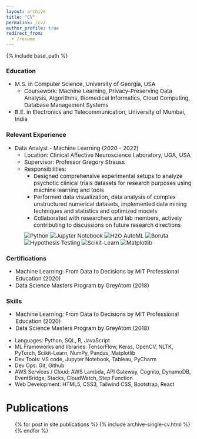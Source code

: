 ```yaml
---
layout: archive
title: "CV"
permalink: /cv/
author_profile: true
redirect_from:
  - /resume
---
```


{% include base_path %}

### Education
<ul>
    <li style="font-size:15px">M.S. in Computer Science, University of Georgia, USA
      <ul style="font-size:15px">
        <li>Coursework: Machine Learning, Privacy-Preserving Data Analysis, Algorithms, Biomedical Informatics, Cloud Computing, Database Management Systems</li>
      </ul>
    </li>
    <li style="font-size:15px">B.E. in Electronics and Telecommunication, University of Mumbai, India</li>
</ul>

### Relevant Experience

<ul>
    <li style="font-size:15px">Data Analyst - Machine Learning (2020 - 2022)
      <ul style="font-size:15px">
        <li>Location: Clinical Affective Neuroscience Laboratory, UGA, USA</li>
        <li>Supervisor: Professor Gregory Strauss</li>
        <li>Responsibilities: 
          <ul style="font-size:15px">
            <li>Designed comprehensive experimental setups to analyze psychotic clinical trials datasets for research purposes using machine learning and tools</li>
            <li>Performed data visualization, data analysis of complex unstructured numerical datasets, implemented data mining techniques and statistics and optimized models</li>
            <li>Collaborated with researchers and lab members, actively contributing to discussions on future research directions</li>
          </ul>
        </li>
        <p style="margin-top:10px">
          <img src="https://img.shields.io/badge/Python-green" alt="Python">
          <img src="https://img.shields.io/badge/Jupyter%20Notebook-orange" alt="Jupyter Notebook">
          <img src="https://img.shields.io/badge/H2O%20AutoML-blue" alt="H2O AutoML">
          <img src="https://img.shields.io/badge/Boruta-navy" alt="Boruta">
          <img src="https://img.shields.io/badge/Hypothesis%20testing-orchid" alt="Hypothesis Testing">
          <img src="https://img.shields.io/badge/Sklearn-purple" alt="Scikit-Learn">
          <img src="https://img.shields.io/badge/Matplotlib-violet" alt="Matplotlib">
      </p>
      </ul>
    </li>
</ul>

### Certifications 

<ul style="font-size:15px">
    <li style="font-size:15px">Machine Learning: From Data to Decisions by MIT Professional Education (2020)</li>
    <li style="font-size:15px">Data Science Masters Program by GreyAtom (2018)</li>
</ul>

### Skills

<ul style="font-size:15px">
    <li style="font-size:15px">Machine Learning: From Data to Decisions by MIT Professional Education (2020)</li>
    <li style="font-size:15px">Data Science Masters Program by GreyAtom (2018)</li>
</ul>

* Languages: Python, SQL, R, JavaScript
* ML Frameworks and libraries: TensorFlow, Keras, OpenCV, NLTK, PyTorch, Scikit-Learn, NumPy, Pandas, Matplotlib
* Dev Tools: VS code, Jupyter Notebook, Tableau, PyCharm
* Dev Ops: Git, Github
* AWS Services / Cloud: AWS Lambda, API Gateway, Cognito, DynamoDB, EventBridge, Stacks, CloudWatch, Step Function
* Web Development: HTML5, CSS3, Tailwind CSS, Bootstrap, React

Publications
======
  <ul>{% for post in site.publications %}
    {% include archive-single-cv.html %}
  {% endfor %}</ul>
  
